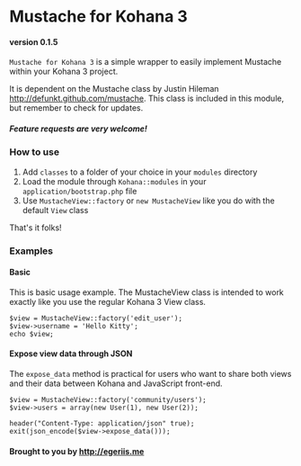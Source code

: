 # Mustache for Kohana 3
#### version 0.1.5

`Mustache for Kohana 3` is a simple wrapper to easily implement Mustache within your Kohana 3 project. 

It is dependent on the Mustache class by Justin Hileman <http://defunkt.github.com/mustache>. This class is included in this module, but remember to check for updates.

##### Feature requests are very welcome!

### How to use

1. Add `classes` to a folder of your choice in your `modules` directory
2. Load the module through `Kohana::modules` in your `application/bootstrap.php` file
3. Use `MustacheView::factory` or `new MustacheView` like you do with the default `View` class

That's it folks!

### Examples

#### Basic

This is basic usage example. The MustacheView class is intended to work exactly like you use the regular Kohana 3 View class.

	$view = MustacheView::factory('edit_user');
	$view->username = 'Hello Kitty';
	echo $view;

#### Expose view data through JSON

The `expose_data` method is practical for users who want to share both views and their data between Kohana and JavaScript front-end.

	$view = MustacheView::factory('community/users');
	$view->users = array(new User(1), new User(2));
	
	header("Content-Type: application/json" true);
	exit(json_encode($view->expose_data()));


#### Brought to you by <http://egeriis.me>